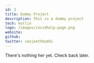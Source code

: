 ```yaml
---
id: 2
title: Dummy Project
description: This is a dummy project
tech: kotlin
logo: /images/covidhelp-page.png
website: 
github: 
twitter: sanjeethboddi
---
```



There's nothing her yet. Check back later.